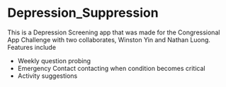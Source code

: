 # Depression_Suppression

This is a Depression Screening app that was made for the Congressional App Challenge with two collaborates, Winston Yin and Nathan Luong.
Features include
  - Weekly question probing
  - Emergency Contact contacting when condition becomes critical
  - Activity suggestions
